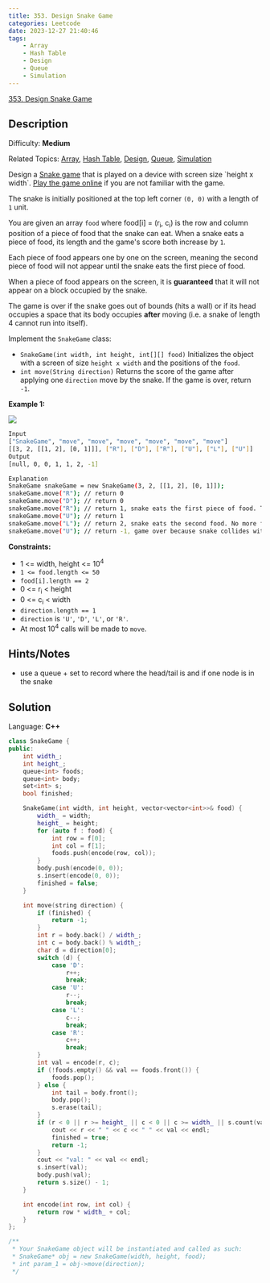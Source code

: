 ```yaml
---
title: 353. Design Snake Game
categories: Leetcode
date: 2023-12-27 21:40:46
tags:
    - Array
    - Hash Table
    - Design
    - Queue
    - Simulation
---
```


[353\. Design Snake Game](https://leetcode.com/problems/design-snake-game/)

## Description

Difficulty: **Medium**

Related Topics: [Array](https://leetcode.com/tag/https://leetcode.com/tag/array//), [Hash Table](https://leetcode.com/tag/https://leetcode.com/tag/hash-table//), [Design](https://leetcode.com/tag/https://leetcode.com/tag/design//), [Queue](https://leetcode.com/tag/https://leetcode.com/tag/queue//), [Simulation](https://leetcode.com/tag/https://leetcode.com/tag/simulation//)

Design a [Snake game](https://en.wikipedia.org/wiki/Snake_(video_game)) that is played on a device with screen size `height x width`. [Play the game online](http://patorjk.com/games/snake/) if you are not familiar with the game.

The snake is initially positioned at the top left corner `(0, 0)` with a length of `1` unit.

You are given an array `food` where food[i] = (r<sub>i</sub>, c<sub>i</sub>) is the row and column position of a piece of food that the snake can eat. When a snake eats a piece of food, its length and the game's score both increase by `1`.

Each piece of food appears one by one on the screen, meaning the second piece of food will not appear until the snake eats the first piece of food.

When a piece of food appears on the screen, it is **guaranteed** that it will not appear on a block occupied by the snake.

The game is over if the snake goes out of bounds (hits a wall) or if its head occupies a space that its body occupies **after** moving (i.e. a snake of length 4 cannot run into itself).

Implement the `SnakeGame` class:

* `SnakeGame(int width, int height, int[][] food)` Initializes the object with a screen of size `height x width` and the positions of the `food`.
* `int move(String direction)` Returns the score of the game after applying one `direction` move by the snake. If the game is over, return `-1`.

**Example 1:**

![](https://assets.leetcode.com/uploads/2021/01/13/snake.jpg)

```bash
Input
["SnakeGame", "move", "move", "move", "move", "move", "move"]
[[3, 2, [[1, 2], [0, 1]]], ["R"], ["D"], ["R"], ["U"], ["L"], ["U"]]
Output
[null, 0, 0, 1, 1, 2, -1]

Explanation
SnakeGame snakeGame = new SnakeGame(3, 2, [[1, 2], [0, 1]]);
snakeGame.move("R"); // return 0
snakeGame.move("D"); // return 0
snakeGame.move("R"); // return 1, snake eats the first piece of food. The second piece of food appears at (0, 1).
snakeGame.move("U"); // return 1
snakeGame.move("L"); // return 2, snake eats the second food. No more food appears.
snakeGame.move("U"); // return -1, game over because snake collides with border
```

**Constraints:**

* 1 <= width, height <= 10<sup>4</sup>
* `1 <= food.length <= 50`
* `food[i].length == 2`
* 0 <= r<sub>i</sub> < height
* 0 <= c<sub>i</sub> < width
* `direction.length == 1`
* `direction` is `'U'`, `'D'`, `'L'`, or `'R'`.
* At most 10<sup>4</sup> calls will be made to `move`.

## Hints/Notes

* use a queue + set to record where the head/tail is and if one node is in the snake

## Solution

Language: **C++**

```C++
class SnakeGame {
public:
    int width_;
    int height_;
    queue<int> foods;
    queue<int> body;
    set<int> s;
    bool finished;

    SnakeGame(int width, int height, vector<vector<int>>& food) {
        width_ = width;
        height_ = height;
        for (auto f : food) {
            int row = f[0];
            int col = f[1];
            foods.push(encode(row, col));
        }
        body.push(encode(0, 0));
        s.insert(encode(0, 0));
        finished = false;
    }

    int move(string direction) {
        if (finished) {
            return -1;
        }
        int r = body.back() / width_;
        int c = body.back() % width_;
        char d = direction[0];
        switch (d) {
            case 'D':
                r++;
                break;
            case 'U':
                r--;
                break;
            case 'L':
                c--;
                break;
            case 'R':
                c++;
                break;
        }
        int val = encode(r, c);
        if (!foods.empty() && val == foods.front()) {
            foods.pop();
        } else {
            int tail = body.front();
            body.pop();
            s.erase(tail);
        }
        if (r < 0 || r >= height_ || c < 0 || c >= width_ || s.count(val)) {
            cout << r << " " << c << " " << val << endl;
            finished = true;
            return -1;
        }
        cout << "val: " << val << endl;
        s.insert(val);
        body.push(val);
        return s.size() - 1;
    }

    int encode(int row, int col) {
        return row * width_ + col;
    }
};

/**
 * Your SnakeGame object will be instantiated and called as such:
 * SnakeGame* obj = new SnakeGame(width, height, food);
 * int param_1 = obj->move(direction);
 */
```
